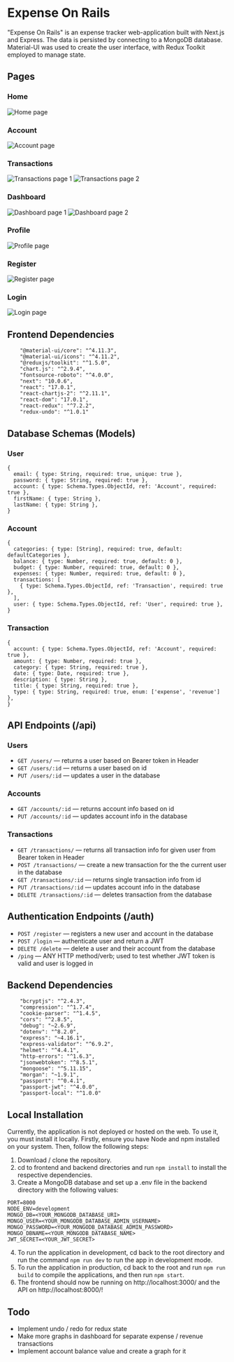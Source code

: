 # Expense On Rails

"Expense On Rails" is an expense tracker web-application built with Next.js and Express. The data is persisted by connecting to a MongoDB database. Material-UI was used to create the user interface, with Redux Toolkit employed to manage state.

## Pages

### Home

![Home page](https://i.imgur.com/Y8F0dPM.png)

### Account

![Account page](https://i.imgur.com/xdLizxI.png)

### Transactions

![Transactions page 1](https://i.imgur.com/MlQ148n.png)
![Transactions page 2](https://i.imgur.com/LaDofNj.png)

### Dashboard

![Dashboard page 1](https://i.imgur.com/gs44THK.png)
![Dashboard page 2](https://i.imgur.com/W7OqANM.png)

### Profile

![Profile page](https://i.imgur.com/7ZXHNUy.png)

### Register

![Register page](https://i.imgur.com/TwrXbzF.png)

### Login

![Login page](https://i.imgur.com/R8zUoIF.png)

## Frontend Dependencies

```
    "@material-ui/core": "^4.11.3",
    "@material-ui/icons": "^4.11.2",
    "@reduxjs/toolkit": "^1.5.0",
    "chart.js": "^2.9.4",
    "fontsource-roboto": "^4.0.0",
    "next": "10.0.6",
    "react": "17.0.1",
    "react-chartjs-2": "^2.11.1",
    "react-dom": "17.0.1",
    "react-redux": "^7.2.2",
    "redux-undo": "^1.0.1"
```

## Database Schemas (Models)

### User

```
{
  email: { type: String, required: true, unique: true },
  password: { type: String, required: true },
  account: { type: Schema.Types.ObjectId, ref: 'Account', required: true },
  firstName: { type: String },
  lastName: { type: String },
}
```

### Account

```
{
  categories: { type: [String], required: true, default: defaultCategories },
  balance: { type: Number, required: true, default: 0 },
  budget: { type: Number, required: true, default: 0 },
  expenses: { type: Number, required: true, default: 0 },
  transactions: [
    { type: Schema.Types.ObjectId, ref: 'Transaction', required: true },
  ],
  user: { type: Schema.Types.ObjectId, ref: 'User', required: true },
}
```

### Transaction

```
{
  account: { type: Schema.Types.ObjectId, ref: 'Account', required: true },
  amount: { type: Number, required: true },
  category: { type: String, required: true },
  date: { type: Date, required: true },
  description: { type: String },
  title: { type: String, required: true },
  type: { type: String, required: true, enum: ['expense', 'revenue'] },
}
```

## API Endpoints (/api)

### Users

- `GET /users/` — returns a user based on Bearer token in Header
- `GET /users/:id` — returns a user based on id
- `PUT /users/:id` — updates a user in the database

### Accounts

- `GET /accounts/:id` — returns account info based on id
- `PUT /accounts/:id` — updates account info in the database

### Transactions

- `GET /transactions/` — returns all transaction info for given user from Bearer token in Header
- `POST /transactions/` — create a new transaction for the the current user in the database
- `GET /transactions/:id` — returns single transaction info from id
- `PUT /transactions/:id` — updates account info in the database
- `DELETE /transactions/:id` — deletes transaction from the database

## Authentication Endpoints (/auth)

- `POST /register` — registers a new user and account in the database
- `POST /login` — authenticate user and return a JWT
- `DELETE /delete` — delete a user and their account from the database
- `/ping` — ANY HTTP method/verb; used to test whether JWT token is valid and user is logged in

## Backend Dependencies

```
    "bcryptjs": "^2.4.3",
    "compression": "^1.7.4",
    "cookie-parser": "^1.4.5",
    "cors": "^2.8.5",
    "debug": "~2.6.9",
    "dotenv": "^8.2.0",
    "express": "~4.16.1",
    "express-validator": "^6.9.2",
    "helmet": "^4.4.1",
    "http-errors": "^1.6.3",
    "jsonwebtoken": "^8.5.1",
    "mongoose": "^5.11.15",
    "morgan": "~1.9.1",
    "passport": "^0.4.1",
    "passport-jwt": "^4.0.0",
    "passport-local": "^1.0.0"
```

## Local Installation

Currently, the application is not deployed or hosted on the web. To use it, you must install it locally. Firstly, ensure you have Node and npm installed on your system. Then, follow the following steps:

1. Download / clone the repository.
2. cd to frontend and backend directories and run `npm install` to install the respective dependencies.
3. Create a MongoDB database and set up a .env file in the backend directory with the following values:

```
PORT=8000
NODE_ENV=development
MONGO_DB=<YOUR_MONGODB_DATABASE_URI>
MONGO_USER=<YOUR_MONGODB_DATABASE_ADMIN_USERNAME>
MONGO_PASSWORD=<YOUR_MONGODB_DATABASE_ADMIN_PASSWORD>
MONGO_DBNAME=<YOUR_MONGODB_DATABASE_NAME>
JWT_SECRET=<YOUR_JWT_SECRET>
```

4. To run the application in development, cd back to the root directory and run the command `npm run dev` to run the app in development mode.
5. To run the application in production, cd back to the root and run `npm run build` to compile the applications, and then run `npm start`.
6. The frontend should now be running on http://localhost:3000/ and the API on http://localhost:8000/!

## Todo

- Implement undo / redo for redux state
- Make more graphs in dashboard for separate expense / revenue transactions
- Implement account balance value and create a graph for it
